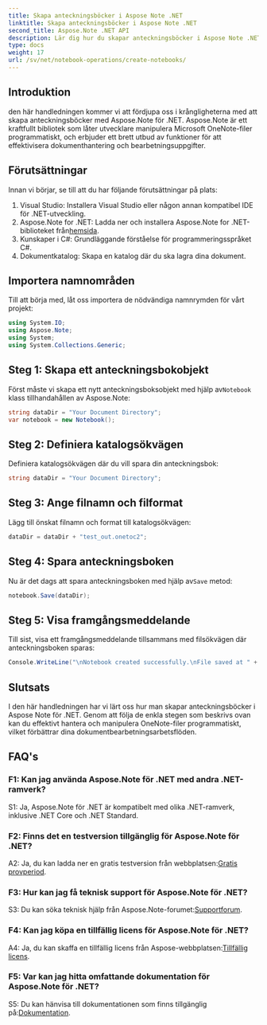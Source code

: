 ```yaml
---
title: Skapa anteckningsböcker i Aspose Note .NET
linktitle: Skapa anteckningsböcker i Aspose Note .NET
second_title: Aspose.Note .NET API
description: Lär dig hur du skapar anteckningsböcker i Aspose Note .NET utan ansträngning. Förbättra dina arbetsflöden för dokumentbearbetning nu.
type: docs
weight: 17
url: /sv/net/notebook-operations/create-notebooks/
---
```

## Introduktion

den här handledningen kommer vi att fördjupa oss i krångligheterna med att skapa anteckningsböcker med Aspose.Note för .NET. Aspose.Note är ett kraftfullt bibliotek som låter utvecklare manipulera Microsoft OneNote-filer programmatiskt, och erbjuder ett brett utbud av funktioner för att effektivisera dokumenthantering och bearbetningsuppgifter.

## Förutsättningar

Innan vi börjar, se till att du har följande förutsättningar på plats:

1. Visual Studio: Installera Visual Studio eller någon annan kompatibel IDE för .NET-utveckling.
2.  Aspose.Note for .NET: Ladda ner och installera Aspose.Note for .NET-biblioteket från[hemsida](https://releases.aspose.com/note/net/).
3. Kunskaper i C#: Grundläggande förståelse för programmeringsspråket C#.
4. Dokumentkatalog: Skapa en katalog där du ska lagra dina dokument.

## Importera namnområden

Till att börja med, låt oss importera de nödvändiga namnrymden för vårt projekt:

```csharp
using System.IO;
using Aspose.Note;
using System;
using System.Collections.Generic;
```

## Steg 1: Skapa ett anteckningsbokobjekt

 Först måste vi skapa ett nytt anteckningsboksobjekt med hjälp av`Notebook` klass tillhandahållen av Aspose.Note:

```csharp
string dataDir = "Your Document Directory";
var notebook = new Notebook();
```

## Steg 2: Definiera katalogsökvägen

Definiera katalogsökvägen där du vill spara din anteckningsbok:

```csharp
string dataDir = "Your Document Directory";
```

## Steg 3: Ange filnamn och filformat

Lägg till önskat filnamn och format till katalogsökvägen:

```csharp
dataDir = dataDir + "test_out.onetoc2";
```

## Steg 4: Spara anteckningsboken

 Nu är det dags att spara anteckningsboken med hjälp av`Save` metod:

```csharp
notebook.Save(dataDir);
```

## Steg 5: Visa framgångsmeddelande

Till sist, visa ett framgångsmeddelande tillsammans med filsökvägen där anteckningsboken sparas:

```csharp
Console.WriteLine("\nNotebook created successfully.\nFile saved at " + dataDir);
```

## Slutsats

I den här handledningen har vi lärt oss hur man skapar anteckningsböcker i Aspose Note för .NET. Genom att följa de enkla stegen som beskrivs ovan kan du effektivt hantera och manipulera OneNote-filer programmatiskt, vilket förbättrar dina dokumentbearbetningsarbetsflöden.

## FAQ's

### F1: Kan jag använda Aspose.Note för .NET med andra .NET-ramverk?

S1: Ja, Aspose.Note för .NET är kompatibelt med olika .NET-ramverk, inklusive .NET Core och .NET Standard.

### F2: Finns det en testversion tillgänglig för Aspose.Note för .NET?

 A2: Ja, du kan ladda ner en gratis testversion från webbplatsen:[Gratis provperiod](https://releases.aspose.com/).

### F3: Hur kan jag få teknisk support för Aspose.Note för .NET?

 S3: Du kan söka teknisk hjälp från Aspose.Note-forumet:[Supportforum](https://forum.aspose.com/c/note/28).

### F4: Kan jag köpa en tillfällig licens för Aspose.Note för .NET?

 A4: Ja, du kan skaffa en tillfällig licens från Aspose-webbplatsen:[Tillfällig licens](https://purchase.aspose.com/temporary-license/).

### F5: Var kan jag hitta omfattande dokumentation för Aspose.Note för .NET?

 S5: Du kan hänvisa till dokumentationen som finns tillgänglig på:[Dokumentation](https://reference.aspose.com/note/net/).


